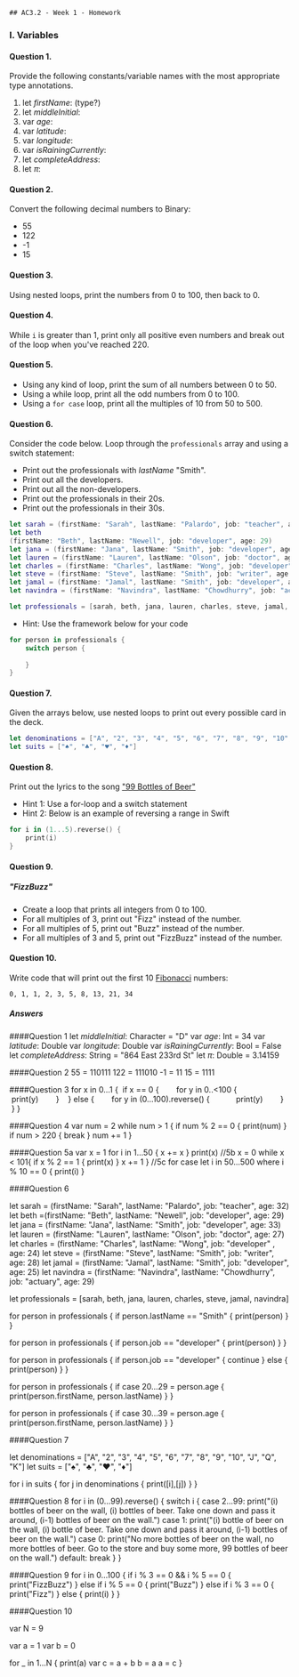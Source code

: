 	## AC3.2 - Week 1 - Homework

### I. Variables

#### Question 1.
Provide the following constants/variable names with the most appropriate type annotations.

1. let _firstName_: (type?)
2. let _middleInitial_:
3. var _age_:
4. var _latitude_:
5. var _longitude_:
6. var _isRainingCurrently_:
7. let _completeAddress_:
8. let _π_:

#### Question 2.
Convert the following decimal numbers to Binary:
* 55
* 122
* -1
* 15

#### Question 3.
Using nested loops, print the numbers from 0 to 100, then back to 0.

#### Question 4.
While ```i``` is greater than 1, print only all positive even numbers and break 
out of the loop when you've reached 220.

#### Question 5.
* Using any kind of loop, print the sum of all numbers between 0 to 50.
* Using a while loop, print all the odd numbers from 0 to 100.
* Using a ```for case``` loop, print all the multiples of 10 from 50 to 500.

#### Question 6.
Consider the code below. Loop through the ```professionals``` array and using a switch statement:
* Print out the professionals with _lastName_ "Smith".
* Print out all the developers.
* Print out all the non-developers.
* Print out the professionals in their 20s.
* Print out the professionals in their 30s.

```swift
let sarah = (firstName: "Sarah", lastName: "Palardo", job: "teacher", age: 32)
let beth 
(firstName: "Beth", lastName: "Newell", job: "developer", age: 29)
let jana = (firstName: "Jana", lastName: "Smith", job: "developer", age: 33)
let lauren = (firstName: "Lauren", lastName: "Olson", job: "doctor", age: 27)
let charles = (firstName: "Charles", lastName: "Wong", job: "developer" , age: 24)
let steve = (firstName: "Steve", lastName: "Smith", job: "writer", age: 28)
let jamal = (firstName: "Jamal", lastName: "Smith", job: "developer", age: 25)
let navindra = (firstName: "Navindra", lastName: "Chowdhurry", job: "actuary", age: 29)

let professionals = [sarah, beth, jana, lauren, charles, steve, jamal, navindra]
```

* Hint: Use the framework below for your code

```swift
for person in professionals {
	switch person {
 
	}
}
```

#### Question 7.
Given the arrays below, use nested loops to print out every possible card in the deck.

```swift
let denominations = ["A", "2", "3", "4", "5", "6", "7", "8", "9", "10", "J", "Q", "K"]
let suits = ["♠️", "♣️", "♥️", "♦️"]
```

#### Question 8.
Print out the lyrics to the song ["99 Bottles of Beer"](http://www.99-bottles-of-beer.net/lyrics.html)
* Hint 1: Use a for-loop and a switch statement
* Hint 2: Below is an example of reversing a range in Swift

```swift
for i in (1...5).reverse() {
    print(i)
}
```

#### Question 9.
##### "FizzBuzz"
* Create a loop that prints all integers from 0 to 100.
* For all multiples of 3, print out "Fizz" instead of the number.
* For all multiples of 5, print out "Buzz"  instead of the number.
* For all multiples of 3 and 5, print out "FizzBuzz" instead of the number.

#### Question 10.
Write code that will print out the first 10 [Fibonacci](http://www.codeforwin.in/2015/06/fibonacci-series-in-c-program.html) numbers:

```
0, 1, 1, 2, 3, 5, 8, 13, 21, 34
```

##### Answers 

####Question 1
let _middleInitial_: Character = "D"
var _age_: Int = 34
var _latitude_: Double
var _longitude_: Double
var _isRainingCurrently_: Bool = False
let _completeAddress_: String = "864 East 233rd St"
let _π_: Double = 3.14159 

####Question 2
55 = 110111
122 = 111010
-1 = 11
15 = 1111

####Question 3
for x in 0...1 {
 if x == 0 {
       for y in 0..<100 {
           print(y)
       }
   } else {
       for y in (0...100).reverse() {
           print(y)
       }
   }
}

####Question 4
var num = 2
while num > 1 {
if num % 2 == 0 {
print(num)
}
if num > 220 {
break
}
num += 1
}

####Question 5a
var x = 1
for i in 1...50 {
x += x
}
print(x)
//5b
x = 0
while x < 101{
if x % 2 == 1 {
print(x)
}
x += 1
}
//5c
for case let i in 50...500 where i % 10 == 0 {
print(i)
}

####Question 6

let sarah = (firstName: "Sarah", lastName: "Palardo", job: "teacher", age: 32)
let beth =(firstName: "Beth", lastName: "Newell", job: "developer", age: 29)
let jana = (firstName: "Jana", lastName: "Smith", job: "developer", age: 33)
let lauren = (firstName: "Lauren", lastName: "Olson", job: "doctor", age: 27)
let charles = (firstName: "Charles", lastName: "Wong", job: "developer" , age: 24)
let steve = (firstName: "Steve", lastName: "Smith", job: "writer", age: 28)
let jamal = (firstName: "Jamal", lastName: "Smith", job: "developer", age: 25)
let navindra = (firstName: "Navindra", lastName: "Chowdhurry", job: "actuary", age: 29)

let professionals = [sarah, beth, jana, lauren, charles, steve, jamal, navindra]

for person in professionals {
if person.lastName == "Smith" {
print(person)
}
}

for person in professionals {
if person.job == "developer" {
print(person)
}
}

for person in professionals {
if person.job == "developer" {
continue
}
else {
print(person)
}
}

for person in professionals {
if case 20...29 = person.age {
print(person.firstName, person.lastName)
}
}

for person in professionals {
if case 30...39 = person.age {
print(person.firstName, person.lastName)
}
}

####Question 7

let denominations = ["A", "2", "3", "4", "5", "6", "7", "8", "9", "10", "J", "Q", "K"]
let suits = ["♠️", "♣️", "♥️", "♦️"]

for i in suits {
for j in denominations {
print([i],[j])
}
}

####Question 8
for i in (0...99).reverse() {
switch i {
case 2...99:
print("\(i) bottles of beer on the wall, \(i) bottles of beer. Take one down and pass it around, \(i-1) bottles of beer on the wall.")
case 1:
print("\(i) bottle of beer on the wall, \(i) bottle of beer. Take one down and pass it around, \(i-1) bottles of beer on the wall.")
case 0:
print("No more bottles of beer on the wall, no more bottles of beer. Go to the store and buy some more, 99 bottles of beer on the wall.")
default:
break
}
}

####Question 9
for i in 0...100 {
if i % 3 == 0 && i % 5 == 0 {
print("FizzBuzz")
}
else if i % 5 == 0 {
print("Buzz")
}
else if i % 3 == 0 {
print("Fizz")
}
else {
print(i)
}
}

####Question 10

var N = 9

var a = 1
var b = 0

for _ in 1...N {
print(a)
var c = a + b
b = a
a = c
}
































